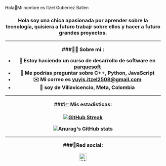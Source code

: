 <hl align="center">Hola👋Mi nombre es Itzel Gutierrez Ballen</hl>
   <h3 align="center">Hola soy una chica apasionada por aprender sobre la tecnología, quisiera a futuro trabajr sobre ellos y hacer a futuro grandes proyectos.
   
---
###👩‍💻 Sobre mi :
- 📎 Estoy haciendo un curso de desarrollo de software en [parquesoft](https://parquesoft.com/ti/)
- 🔮 Me podrías preguntar sobre **C++, Python, JavaScript**
- ✉️ Mi correo es **yuyis.itzel2508@gmail.com**
- 🎈 soy de Villavicencio, Meta, Colombia

---
###📈 Mis estadisticas:

[![GitHub Streak](https://streak-stats.demolab.com/?user=denvercoder1&currStreakNum=2FD3EB&fire=pink&sideLabels=F00&date_format=[Y.]n.j)](https://git.io/streak-stats)

![Anurag's GitHub stats](https://github-readme-stats.vercel.app/api?username=anuraghazra&show_icons=true&theme=radical)
   
---
###🤍Red social:
   
<a href="https://twitter.com/sayunija" target="blank">

  <img align="center" src="https://cdn.jsdelivr.net/npm/simple-icons@3.0.1/icons/twitter.svg" alt="jlferrete" height="24px" width="24px" />

 </a>



